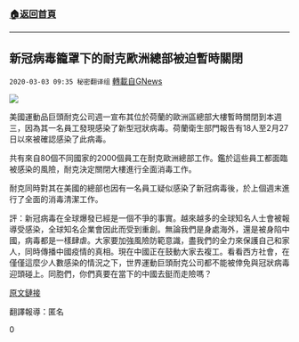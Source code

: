 ###  [:house:返回首頁](https://github.com/ourhimalayas/txt)
---

## 新冠病毒籠罩下的耐克歐洲總部被迫暫時關閉
`2020-03-03 09:35 秘密翻译组` [轉載自GNews](https://gnews.org/zh-hant/130310/)

![](https://s3-ap-northeast-1.amazonaws.com/news.guo.offload.media/wp-content/uploads/2020/03/03083431/89C62B87-8E1D-468D-95FA-59886942A7A3.png)

美國運動品巨頭耐克公司週一宣布其位於荷蘭的歐洲區總部大樓暫時關閉到本週三，因為其一名員工發現感染了新型冠狀病毒。荷蘭衛生部門報告有18人至2月27日以來被確認感染了此病毒。

共有來自80個不同國家的2000個員工在耐克歐洲總部工作。鑑於這些員工都面臨被感染的風險，耐克決定關閉大樓進行全面消毒工作。

耐克同時對其在美國的總部也因有一名員工疑似感染了新冠病毒後，於上個週末進行了全面的消毒清潔工作。

評：新冠病毒在全球爆發已經是一個不爭的事實。越來越多的全球知名人士會被報導受感染，全球知名企業會因此而受到重創。無論我們是身處海外，還是被身陷中國，病毒都是一樣肆虐。大家要加強風險防範意識，盡我們的全力來保護自己和家人，同時傳播中國疫情的真相。現在中國正在鼓動大家去複工。看看西方社會，在僅僅這麼少人數感染的情況之下，世界運動巨頭耐克公司都不能被倖免與冠狀病毒迎頭碰上。同胞們，你們真要在當下的中國去鋌而走險嗎？

[原文鏈接](https://www.reuters.com/article/us-health-coronavirus-netherlands-nike-idUSKBN20P0NK)

翻譯報導：匿名

0
